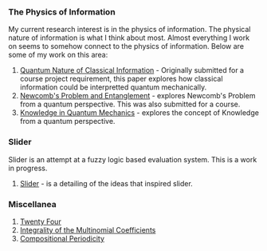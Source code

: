 ### The Physics of Information
My current research interest is in the physics of information. The physical nature of information is what I think about most. Almost everything I work on seems to somehow connect to the physics of information. Below are some of my work on this area:
1. [Quantum Nature of Classical Information](quantum_nature.pdf) - Originally submitted for a course project requirement, this paper explores how classical information could be interpretted quantum mechanically.
2. [Newcomb's Problem and Entanglement](quantum_newcomb.pdf) - explores Newcomb's Problem from a quantum perspective. This was also submitted for a course.
3. [Knowledge in Quantum Mechanics](quantum_knowledge.pdf) - explores the concept of Knowledge from a quantum perspective.

### Slider
Slider is an attempt at a fuzzy logic based evaluation system. This is a work in progress.
1. [Slider](slider-2.pdf) - is a detailing of the ideas that inspired slider.

### Miscellanea
1. [Twenty Four](twenty_four.pdf)
2. [Integrality of the Multinomial Coefficients](multinomial_integrality.pdf)
3. [Compositional Periodicity](compositional_periodicity.pdf)
